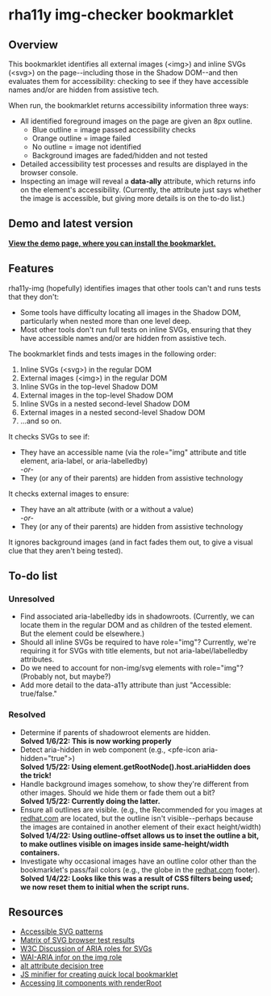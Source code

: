 # rha11y img-checker bookmarklet

## Overview

This bookmarklet identifies all external images (&lt;img&gt;) and inline SVGs (&lt;svg&gt;) on the page--including those in the Shadow DOM--and then evaluates them for accessibility: checking to see if they have accessible names and/or are hidden from assistive tech.

When run, the bookmarklet returns accessibility information three ways:

- All identified foreground images on the page are given an 8px outline.
  - Blue outline = image passed accessibility checks
  - Orange outline = image failed
  - No outline = image not identified
  - Background images are faded/hidden and not tested
- Detailed accessibility test processes and results are displayed in the browser console.
- Inspecting an image will reveal a **data-ally** attribute, which returns info on the element's accessibility. (Currently, the attribute just says whether the image is accessible, but giving more details is on the to-do list.)

## Demo and latest version

**[View the demo page, where you can install the bookmarklet.](https://rha11y-tools.netlify.app/)**

## Features

rha11y-img (hopefully) identifies images that other tools can't and runs tests that they don't:

- Some tools have difficulty locating all images in the Shadow DOM, particularly when nested more than one level deep.
- Most other tools don't run full tests on inline SVGs, ensuring that they have accessible names and/or are hidden from assistive tech.

The bookmarklet finds and tests images in the following order:

1. Inline SVGs (&lt;svg&gt;) in the regular DOM
2. External images (&lt;img&gt;) in the regular DOM
3. Inline SVGs in the top-level Shadow DOM
4. External images in the top-level Shadow DOM
5. Inline SVGs in a nested second-level Shadow DOM
6. External images in a nested second-level Shadow DOM
7. ...and so on.

It checks SVGs to see if:

- They have an accessible name (via the role="img" attribute and title element, aria-label, or aria-labelledby)  
  _-or-_
- They (or any of their parents) are hidden from assistive technology

It checks external images to ensure:

- They have an alt attribute (with or a without a value)  
  _-or-_
- They (or any of their parents) are hidden from assistive technology

It ignores background images (and in fact fades them out, to give a visual clue that they aren't being tested).

## To-do list

### Unresolved

- Find associated aria-labelledby ids in shadowroots. (Currently, we can locate them in the regular DOM and as children of the tested element. But the element could be elsewhere.)
- Should all inline SVGs be required to have role="img"? Currently, we're requiring it for SVGs with title elements, but not aria-label/labelledby attributes.
- Do we need to account for non-img/svg elements with role="img"? (Probably not, but maybe?)
- Add more detail to the data-a11y attribute than just "Accessible: true/false."

### Resolved

- Determine if parents of shadowroot elements are hidden.  
  **Solved 1/6/22: This is now working properly**
- Detect aria-hidden in web component (e.g., &lt;pfe-icon aria-hidden="true"&gt;)  
  **Solved 1/5/22: Using element.getRootNode().host.ariaHidden does the trick!**
- Handle background images somehow, to show they're different from other images. Should we hide them or fade them out a bit?  
  **Solved 1/5/22: Currently doing the latter.**
- Ensure all outlines are visible. (e.g., the Recommended for you images at [redhat.com](https://www.redhat.com/en) are located, but the outline isn't visible--perhaps because the images are contained in another element of their exact height/width)  
  **Solved 1/4/22: Using outline-offset allows us to inset the outline a bit, to make outlines visible on images inside same-height/width containers.**
- Investigate why occasional images have an outline color other than the bookmarklet's pass/fail colors (e.g., the globe in the [redhat.com](https://www.redhat.com/en) footer).  
  **Solved 1/4/22: Looks like this was a result of CSS filters being used; we now reset them to initial when the script runs.**

## Resources

- [Accessible SVG patterns](https://www.smashingmagazine.com/2021/05/accessible-svg-patterns-comparison/)
- [Matrix of SVG browser test results](https://weboverhauls.github.io/demos/svg/)
- [W3C Discussion of ARIA roles for SVGs](https://www.w3.org/wiki/SVG_Accessibility/ARIA_roles_for_graphics)
- [WAI-ARIA infor on the img role](https://www.w3.org/TR/wai-aria-1.0/roles#img)
- [alt attribute decision tree](https://www.w3.org/WAI/tutorials/images/decision-tree/)
- [JS minifier for creating quick local bookmarklet](https://www.toptal.com/developers/javascript-minifier)
- [Accessing lit components with renderRoot](https://lit.dev/docs/components/shadow-dom/)
